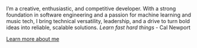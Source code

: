 I’m a creative, enthusiastic, and competitive developer. With a strong foundation in software engineering and a passion for machine learning and music tech, I bring technical versatility, leadership, and a drive to turn bold ideas into reliable, scalable solutions. *Learn fast hard things* - Cal Newport

[Learn more about me](https://ivkalu.github.io/)

